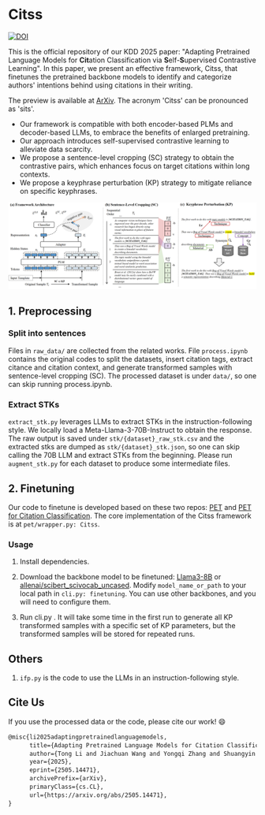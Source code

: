 # Citss
[![DOI](https://zenodo.org/badge/985872801.svg)](https://doi.org/10.5281/zenodo.15480908)

This is the official repository of our KDD 2025 paper: "Adapting Pretrained Language Models for **Cit**ation Classification via **S**elf-**S**upervised Contrastive Learning". In this paper, we present an effective framework, Citss, that finetunes the pretrained backbone models to identify and categorize authors' intentions behind using citations in their writing. 

The preview  is available at [ArXiv](https://arxiv.org/abs/2505.14471v1). The acronym 'Citss' can be pronounced as 'sits'. 
- Our framework is compatible with both encoder-based PLMs and decoder-based LLMs, to embrace the benefits of enlarged pretraining. 
- Our approach introduces self-supervised contrastive learning to alleviate data scarcity.
- We propose a sentence-level cropping (SC) strategy to obtain the contrastive pairs, which enhances focus on target citations within long contexts.
- We propose a keyphrase perturbation (KP) strategy to mitigate reliance on specific keyphrases.

![Citss framework](framework.png)




## 1. Preprocessing
### Split into sentences
Files in `raw_data/` are collected from the related works. File `process.ipynb` contains the original codes to split the datasets, insert citation tags, extract citance and citation context, and generate transformed samples with sentence-level cropping (SC). The processed dataset is under `data/`, so one can skip running process.ipynb.

### Extract STKs
`extract_stk.py` leverages LLMs to extract STKs in the instruction-following style. We locally load a Meta-Llama-3-70B-Instruct to obtain the response. The raw output is saved under `stk/{dataset}_raw_stk.csv` and the extracted stks are dumped as `stk/{dataset}_stk.json`, so one can skip calling the 70B LLM and extract STKs from the beginning. Please run `augment_stk.py` for each dataset to produce some intermediate files.

## 2. Finetuning

Our code to finetune is developed based on these two repos: [PET](https://github.com/timoschick/pet) and [PET for Citation Classification](https://github.com/oacore/prompt_citation_classification). The core implementation of the Citss framework is at `pet/wrapper.py: Citss`. 

### Usage
1. Install dependencies.

2. Download the backbone model to be finetuned: [Llama3-8B](https://huggingface.co/meta-llama/Meta-Llama-3-8B-Instruct) or [allenai/scibert_scivocab_uncased](https://github.com/allenai/scibert?tab=readme-ov-file). Modify `model_name_or_path` to your local path in `cli.py: finetuning`. You can use other backbones, and you will need to configure them.

3. Run cli.py . It will take some time in the first run to generate all KP transformed samples with a specific set of KP parameters, but the transformed samples will be stored for repeated runs.


## Others

1. `ifp.py` is the code to use the LLMs in an instruction-following style. 

## Cite Us
If you use the processed data or the code, please cite our work! 😄

```latex
@misc{li2025adaptingpretrainedlanguagemodels,
      title={Adapting Pretrained Language Models for Citation Classification via Self-Supervised Contrastive Learning}, 
      author={Tong Li and Jiachuan Wang and Yongqi Zhang and Shuangyin Li and Lei Chen},
      year={2025},
      eprint={2505.14471},
      archivePrefix={arXiv},
      primaryClass={cs.CL},
      url={https://arxiv.org/abs/2505.14471}, 
}
```

